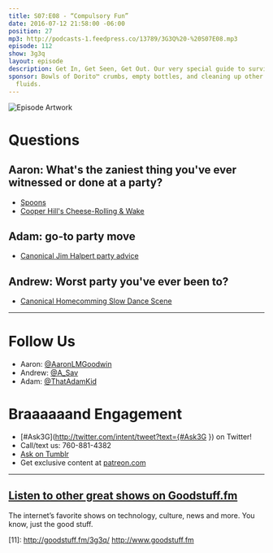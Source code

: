 ```yaml
---
title: S07:E08 - “Compulsory Fun”
date: 2016-07-12 21:58:00 -06:00
position: 27
mp3: http://podcasts-1.feedpress.co/13789/3G3Q%20-%20S07E08.mp3
episode: 112
show: 3g3q
layout: episode
description: Get In, Get Seen, Get Out. Our very special guide to surviving parties.
sponsor: Bowls of Dorito™ crumbs, empty bottles, and cleaning up other people’s bodily
  fluids.
---
```


![Episode Artwork][1]

# Questions

## Aaron: What's the zaniest thing you've ever witnessed or done at a party?

* [Spoons][2]
* [Cooper Hill's Cheese-Rolling &amp; Wake][3]

## Adam: go-to party move

* [Canonical Jim Halpert party advice][4]

## Andrew: Worst party you've ever been to?

* [Canonical Homecomming Slow Dance Scene][5]

***

# Follow Us
* Aaron: [@AaronLMGoodwin](http://twitter.com/aaronlmgoodwin)
* Andrew: [@A_Sav](http://twitter.com/a_sav)
* Adam: [@ThatAdamKid](http://twitter.com/thatadamkid)

# Braaaaaand Engagement
* [#Ask3G](http://twitter.com/intent/tweet?text={#Ask3G }) on Twitter!
* Call/text us: 760-881-4382
* [Ask on Tumblr](http://3g3q.co/ask)
* Get exclusive content at [patreon.com](http://www.patreon.com/3g3q)

***

## [Listen to other great shows on Goodstuff.fm](http://goodstuff.fm/)
The internet’s favorite shows on technology, culture, news and more. You know, just the good stuff.

[1]: http://l.gdwn.co/Mq23.jpg
[2]: https://en.wikipedia.org/wiki/Spoons
[3]: http://bit.ly/29rb3k4
[4]: https://youtu.be/b9pvt-IDXKk
[5]: https://youtu.be/KJlVirycg-0
[6]: http://twitter.com/aaronlmgoodwin
[7]: http://twitter.com/a_sav
[8]: http://twitter.com/thatadamkid
[9]: http://3g3q.co/ask
[10]: http://www.patreon.com/3g3q
[11]: http://goodstuff.fm/3g3q/ http://www.goodstuff.fm

